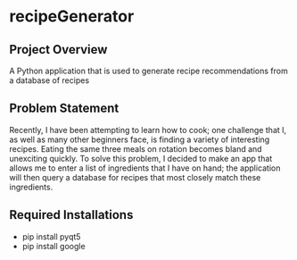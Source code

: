# recipeGenerator

## Project Overview
A Python application that is used to generate recipe recommendations from a database of recipes

## Problem Statement
Recently, I have been attempting to learn how to cook; one challenge that I, as well as many other beginners face, is finding a variety of interesting recipes. Eating the same three meals on rotation becomes bland and unexciting quickly. To solve this problem, I decided to make an app that allows me to enter a list of ingredients that I have on hand; the application will then query a database for recipes that most closely match these ingredients. 

## Required Installations
* pip install pyqt5
* pip install google

